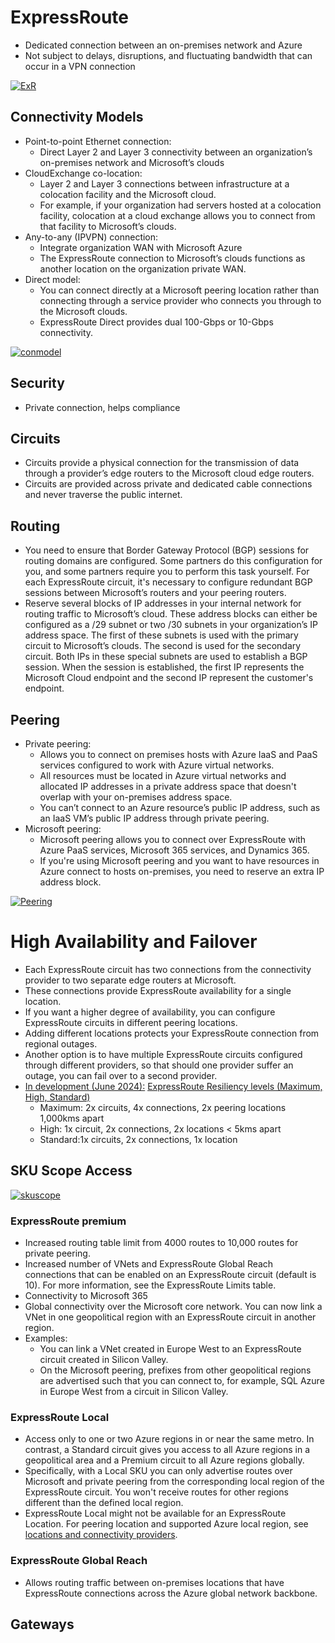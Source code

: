 # ExpressRoute
- Dedicated connection between an on-premises network and Azure
- Not subject to delays, disruptions, and fluctuating bandwidth that can occur in a VPN connection

[![ExR](https://learn.microsoft.com/en-us/training/modules/intro-to-azure-expressroute/images/expressroute-structure.png)](https://learn.microsoft.com/en-us/training/modules/intro-to-azure-expressroute/images/expressroute-structure.png)

## Connectivity Models
- Point-to-point Ethernet connection:
  - Direct Layer 2 and Layer 3 connectivity between an organization’s on-premises network and Microsoft’s clouds
- CloudExchange co-location:
  - Layer 2 and Layer 3 connections between infrastructure at a colocation facility and the Microsoft cloud.
  - For example, if your organization had servers hosted at a colocation facility, colocation at a cloud exchange allows you to connect from that facility to Microsoft’s clouds.
- Any-to-any (IPVPN) connection:
  - Integrate organization WAN with Microsoft Azure
  - The ExpressRoute connection to Microsoft’s clouds functions as another location on the organization private WAN.
- Direct model:
  - You can connect directly at a Microsoft peering location rather than connecting through a service provider who connects you through to the Microsoft clouds.
  - ExpressRoute Direct provides dual 100-Gbps or 10-Gbps connectivity.
  
[![conmodel](https://learn.microsoft.com/en-us/training/modules/intro-to-azure-expressroute/images/expressroute-connectivity-models.png)](https://learn.microsoft.com/en-us/training/modules/intro-to-azure-expressroute/images/expressroute-connectivity-models.png)

## Security
- Private connection, helps compliance

## Circuits
- Circuits provide a physical connection for the transmission of data through a provider’s edge routers to the Microsoft cloud edge routers.
- Circuits are provided across private and dedicated cable connections and never traverse the public internet.

## Routing
- You need to ensure that Border Gateway Protocol (BGP) sessions for routing domains are configured. Some partners do this configuration for you, and some partners require you to perform this task yourself. For each ExpressRoute circuit, it's necessary to configure redundant BGP sessions between Microsoft’s routers and your peering routers.
- Reserve several blocks of IP addresses in your internal network for routing traffic to Microsoft’s cloud. These address blocks can either be configured as a /29 subnet or two /30 subnets in your organization’s IP address space. The first of these subnets is used with the primary circuit to Microsoft’s clouds. The second is used for the secondary circuit. Both IPs in these special subnets are used to establish a BGP session. When the session is established, the first IP represents the Microsoft Cloud endpoint and the second IP represent the customer's endpoint.

## Peering
- Private peering:
  - Allows you to connect on premises hosts with Azure IaaS and PaaS services configured to work with Azure virtual networks.
  - All resources must be located in Azure virtual networks and allocated IP addresses in a private address space that doesn't overlap with your on-premises address space.
  - You can’t connect to an Azure resource’s public IP address, such as an IaaS VM’s public IP address through private peering.
- Microsoft peering:
  - Microsoft peering allows you to connect over ExpressRoute with Azure PaaS services, Microsoft 365 services, and Dynamics 365.
  - If you're using Microsoft peering and you want to have resources in Azure connect to hosts on-premises, you need to reserve an extra IP address block.

[![Peering](https://learn.microsoft.com/en-us/training/modules/intro-to-azure-expressroute/images/expressroute-circuit-peerings.png)](https://learn.microsoft.com/en-us/training/modules/intro-to-azure-expressroute/images/expressroute-circuit-peerings.png)

# High Availability and Failover
- Each ExpressRoute circuit has two connections from the connectivity provider to two separate edge routers at Microsoft.
- These connections provide ExpressRoute availability for a single location.
- If you want a higher degree of availability, you can configure ExpressRoute circuits in different peering locations.
- Adding different locations protects your ExpressRoute connection from regional outages.
- Another option is to have multiple ExpressRoute circuits configured through different providers, so that should one provider suffer an outage, you can fail over to a second provider.
- [In development (June 2024):](https://azure.microsoft.com/en-us/updates/v2/ExpressRoute-Resiliency-Enhancements) [ExpressRoute Resiliency levels (Maximum, High, Standard)](https://learn.microsoft.com/en-us/azure/expressroute/design-architecture-for-resiliency)
  - Maximum: 2x circuits, 4x connections, 2x peering locations 1,000kms apart
  - High: 1x circuit, 2x connections, 2x locations < 5kms apart
  - Standard:1x circuits, 2x connections, 1x location

## SKU Scope Access

[![skuscope](https://learn.microsoft.com/en-us/azure/expressroute/media/expressroute-faqs/sku-scope.png)](https://learn.microsoft.com/en-us/azure/expressroute/media/expressroute-faqs/sku-scope.png)

### ExpressRoute premium
- Increased routing table limit from 4000 routes to 10,000 routes for private peering.
- Increased number of VNets and ExpressRoute Global Reach connections that can be enabled on an ExpressRoute circuit (default is 10). For more information, see the ExpressRoute Limits table.
- Connectivity to Microsoft 365
- Global connectivity over the Microsoft core network. You can now link a VNet in one geopolitical region with an ExpressRoute circuit in another region.
- Examples:
  - You can link a VNet created in Europe West to an ExpressRoute circuit created in Silicon Valley.
  - On the Microsoft peering, prefixes from other geopolitical regions are advertised such that you can connect to, for example, SQL Azure in Europe West from a circuit in Silicon Valley.

### ExpressRoute Local
- Access only to one or two Azure regions in or near the same metro. In contrast, a Standard circuit gives you access to all Azure regions in a geopolitical area and a Premium circuit to all Azure regions globally.
- Specifically, with a Local SKU you can only advertise routes over Microsoft and private peering from the corresponding local region of the ExpressRoute circuit. You won't receive routes for other regions different than the defined local region.
- ExpressRoute Local might not be available for an ExpressRoute Location. For peering location and supported Azure local region, see [locations and connectivity providers](https://learn.microsoft.com/en-us/azure/expressroute/expressroute-locations-providers#partners).

### ExpressRoute Global Reach
-  Allows routing traffic between on-premises locations that have ExpressRoute connections across the Azure global network backbone.

## Gateways
